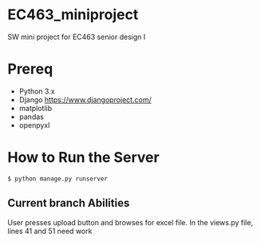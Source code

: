 # EC463_miniproject
SW mini project for EC463 senior design I

# Prereq 
* Python 3.x
* Django https://www.djangoproject.com/
* matplotlib
* pandas
* openpyxl


# How to Run the Server 
```console
$ python manage.py runserver
```

## Current branch Abilities
User presses upload button and browses for excel file. In the views.py file, lines 41 and 51 need work

